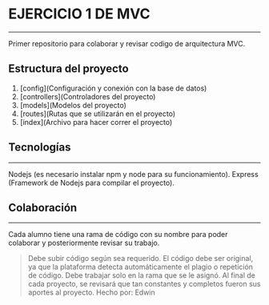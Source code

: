# EJERCICIO 1 DE MVC
***
Primer repositorio para colaborar y revisar codigo de arquitectura MVC.

## Estructura del proyecto
1. [config](Configuración y conexión con la base de datos)
2. [controllers](Controladores del proyecto)
3. [models](Modelos del proyecto)
4. [routes](Rutas que se utilizarán en el proyecto)
5. [index](Archivo para hacer correr el proyecto)

## Tecnologías
***
Nodejs (es necesario instalar npm y node para su funcionamiento).
Express (Framework de Nodejs para compilar el proyecto).

## Colaboración
***
Cada alumno tiene una rama de código con su nombre para poder colaborar y posteriormente revisar su trabajo.
> Debe subir código según sea requerido.
> El código debe ser original, ya que la plataforma detecta automáticamente el plagio o repetición de código.
> Debe trabajar solo en la rama que se le asignó.
> Al final de cada proyecto, se revisará que tan constantes y completos fueron sus aportes al proyecto.
   Hecho por: Edwin 